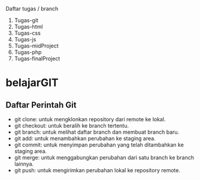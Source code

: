Daftar tugas / branch
1. Tugas-git
2. Tugas-html
3. Tugas-css
4. Tugas-js
5. Tugas-midProject
6. Tugas-php
7. Tugas-finalProject
# belajarGIT

## Daftar Perintah Git

- git clone: untuk mengklonkan repository dari remote ke lokal.
- git checkout: untuk beralih ke branch tertentu.
- git branch: untuk melihat daftar branch dan membuat branch baru.
- git add: untuk menambahkan perubahan ke staging area.
- git commit: untuk menyimpan perubahan yang telah ditambahkan ke staging area.
- git merge: untuk menggabungkan perubahan dari satu branch ke branch lainnya.
- git push: untuk mengirimkan perubahan lokal ke repository remote.
